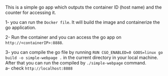 This is a simple go app which outputs the container ID (host name) and the counter for accessing it.

1- you can run the `Docker file`. It will build the image and containerize the go application. 

2- Run the container and you can access the go app on `http://<containerIP>:8888`.

3- you can compile the go file by running `RUN CGO_ENABLED=0 GOOS=linux go build -o simple-webpage .` in the current directory in your local machine. After that you can run the compiled by `./simple-webpage` command.\
    a- check `http://localhost:8888`

